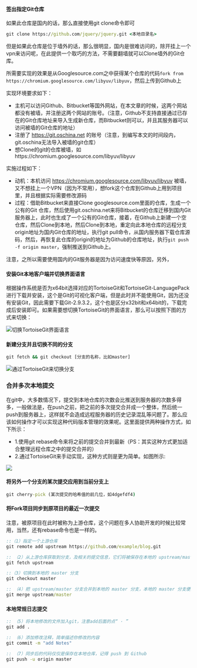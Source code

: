 #### 签出指定Git仓库
如果此仓库是国内的话，那么直接使用git clone命令即可
```bat
git clone https://github.com/jquery/jquery.git <本地目录名>
```

但是如果此仓库是位于墙外的话，那么很明显，国内是很难访问的，除开挂上一个vpn来访问呢，在此提供一个取巧的方法，不需要翻墙就可以Clone墙外的Git仓库。

所需要实现的效果是从Googlesource.com之中获得某个仓库的代码`fork from https://chromium.googlesource.com/libyuv/libyuv`，然后上传到Github上

实现环境要求如下：
 - 主机可以访问Github、Bitbucket等国外网站，在本文章的时候，这两个网站都没有被墙，并注册这两个网站的账号。（注意，Github不支持直接通过已存在的Git仓库地址来导入生成新仓库，而Bitbucket则可以，并且其服务器可以访问被墙的Git仓库的地址）
 - 注册了 https://git.oschina.net 的账号（注意，到编写本文的时间段内，git.oschina无法导入被墙的git仓库）
 - 想Clone的git的仓库被墙，如https://chromium.googlesource.com/libyuv/libyuv

实施过程如下：
 - 动机：本机访问 https://chromium.googlesource.com/libyuv/libyuv 被墙，又不想挂上一个VPN（因为不常用），想fork这个仓库到Github上用到项目里，并且根据实际需要修改源码
 - 过程：借助Bitbucket来直接Clone googlesource.com里面的仓库，生成一个公有的Git 仓库，然后使用git.oschina.net来将Bitbucket的仓库迁移到国内Git服务器上，此时也生成了一个公有的Git仓库，接着，在Github上新建一个空仓库，然后Clone到本地，然后Clone到本地，重定向此本地仓库的远程分支origin地址为国内Git仓库的地址，执行git pull命令，从国内服务器下载仓库源码，然后，再恢复此仓库的origin的地址为Github的仓库地址，执行`git push -f origin master`，强制推送到Github上。

注意，之所以需要使用国内的Git服务器是因为访问速度快等原因，另外，

#### 安装Git本地客户端并切换界面语言
根据操作系统是否为x64bit选择对应的TortoiseGit和TortoiseGit-LanguagePack进行下载并安装，这个是Git的可视化客户端，但是此时并不能使用Git，因为还没有安装Git，因此需要下载Git-2.9.3.2，这个也是区分x32bit和x64bit的，下载完成后安装即可。如果需要想切换TortoiseGit的界面语言，那么可以按照下图的方式来切换：

![切换TortoiseGit界面语言](assets/004/02/04/03/01-1507779873000.png)

#### 新建分支并且切换不同的分支
```bat
git fetch && git checkout [分支的名称，比如master]
```

![通过TortoiseGit来切换分支](assets/004/02/04/03/02-6d00b624.gif)

### 合并多次本地提交
在git中，大多数情况下，提交到本地仓库的次数会比推送到服务器的次数多得多，一般做法是，在push之前，把之前的多次提交合并成一个整体，然后统一push到服务器上，这样就不会造成远程服务器的历史记录混乱等问题了。那么应该如何操作才可以实现这种代码版本管理的效果呢。这里面提供两种操作方式，如下所示：
- 1.使用git rebase命令来将之前的提交合并到最新（PS：其实这种方式更加适合整理远程仓库之中的提交合并的）
- 2.通过TortoiseGit来手动实现，这种方式则是更为简单。如图所示:

![](assets/004/02/04/03/01-1507780052000.png)

#### 将另外一个分支的某次提交应用到当前分支上
```bat
git cherry-pick (某次提交的哈希值的前几位，如4dgefdf4)
```

#### 将Fork项目同步到原项目的最近一次提交
注意，被原项目在此时被称为上游仓库，这个问题在多人协助开发的时候比较常用，当然，还有rebase命令也是一样的。

```bat
::（1）指定一个上游仓库
git remote add upstream https://github.com/example/blog.git

:: （2）从上游仓库获取到分支，及相关的提交信息，它们将被保存在本地的 upstream/master 分支
git fetch upstream

::（3）切换到本地的 master 分支
git checkout master

:: （4）把 upstream/master 分支合并到本地的 master 分支，本地的 master 分支便跟上游仓库保持同步了，并且没有丢失你本地的修改
git merge upstream/master
```

#### 本地常规日志提交
```bat
:: （5）将本地修改的文件加入git，注意add后面的点“ · ”
git add .

:: （6）添加修改注释，简单描述你修改的内容
git commit -m "add Notes"

:: （7）同步后的代码仅仅是保存在本地仓库，记得 push 到 Github
git push -u origin master
```
